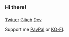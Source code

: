 ### Hi there!

###

[Twitter](https://twitter.com/marcelrojas2k)
[Glitch](https://www.glitch.com/@marcelrojas)
[Dev](https://dev.to/marcelrojas2k)

Support me [PayPal](https://www.paypal.me/marcelrojas2k) or [KO-FI](Ko-fi.com/marcelrojas).
